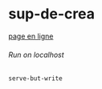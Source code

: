 # sup-de-crea

[page en ligne](https://jniac.github.io/sup-de-crea/)

###### Run on localhost
```
serve-but-write
```
